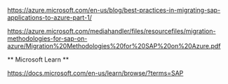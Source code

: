 
https://azure.microsoft.com/en-us/blog/best-practices-in-migrating-sap-applications-to-azure-part-1/

https://azure.microsoft.com/mediahandler/files/resourcefiles/migration-methodologies-for-sap-on-azure/Migration%20Methodologies%20for%20SAP%20on%20Azure.pdf

** Microsoft Learn **

https://docs.microsoft.com/en-us/learn/browse/?terms=SAP
